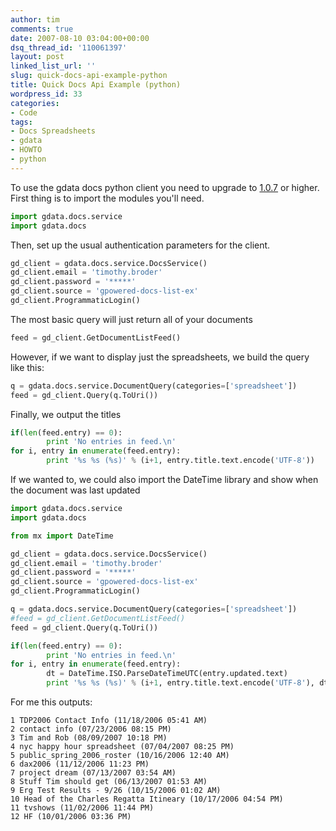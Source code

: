 ```yaml
---
author: tim
comments: true
date: 2007-08-10 03:04:00+00:00
dsq_thread_id: '110061397'
layout: post
linked_list_url: ''
slug: quick-docs-api-example-python
title: Quick Docs Api Example (python)
wordpress_id: 33
categories:
- Code
tags:
- Docs Spreadsheets
- gdata
- HOWTO
- python
---
```


To use the gdata docs python client you need to upgrade to
[1.0.7](http://code.google.com/p/gdata-python-client/downloads/list) or
higher. First thing is to import the modules you'll need.  
  

    
```python
import gdata.docs.service
import gdata.docs
```

  
Then, set up the usual authentication parameters for the client.  
  

    
```python
gd_client = gdata.docs.service.DocsService()
gd_client.email = 'timothy.broder'
gd_client.password = '*****'
gd_client.source = 'gpowered-docs-list-ex'
gd_client.ProgrammaticLogin()
```

  
The most basic query will just return all of your documents  
  

    
```python    
feed = gd_client.GetDocumentListFeed()
```    

  
However, if we want to display just the spreadsheets, we build the query like
this:  
  

    
```python
q = gdata.docs.service.DocumentQuery(categories=['spreadsheet'])
feed = gd_client.Query(q.ToUri())
```

  
Finally, we output the titles  
  

    
```python    
if(len(feed.entry) == 0):
        print 'No entries in feed.\n'
for i, entry in enumerate(feed.entry):
        print '%s %s (%s)' % (i+1, entry.title.text.encode('UTF-8'))
```

  
If we wanted to, we could also import the DateTime library and show when the
document was last updated  
  

    
```python
import gdata.docs.service
import gdata.docs

from mx import DateTime

gd_client = gdata.docs.service.DocsService()
gd_client.email = 'timothy.broder'
gd_client.password = '*****'
gd_client.source = 'gpowered-docs-list-ex'
gd_client.ProgrammaticLogin()

q = gdata.docs.service.DocumentQuery(categories=['spreadsheet'])
#feed = gd_client.GetDocumentListFeed()
feed = gd_client.Query(q.ToUri())

if(len(feed.entry) == 0):
        print 'No entries in feed.\n'
for i, entry in enumerate(feed.entry):
        dt = DateTime.ISO.ParseDateTimeUTC(entry.updated.text)
        print '%s %s (%s)' % (i+1, entry.title.text.encode('UTF-8'), dt.strftime('%m/%d/%Y %I:%M %p'))
```

  
  
For me this outputs:

    
```
1 TDP2006 Contact Info (11/18/2006 05:41 AM)
2 contact info (07/23/2006 08:15 PM)
3 Tim and Rob (08/09/2007 10:18 PM)
4 nyc happy hour spreadsheet (07/04/2007 08:25 PM)
5 public_spring_2006_roster (10/16/2006 12:40 AM)
6 dax2006 (11/12/2006 11:23 PM)
7 project dream (07/13/2007 03:54 AM)
8 Stuff Tim should get (06/13/2007 01:53 AM)
9 Erg Test Results - 9/26 (10/15/2006 01:02 AM)
10 Head of the Charles Regatta Itineary (10/17/2006 04:54 PM)
11 tvshows (11/02/2006 11:44 PM)
12 HF (10/01/2006 03:36 PM)
```

